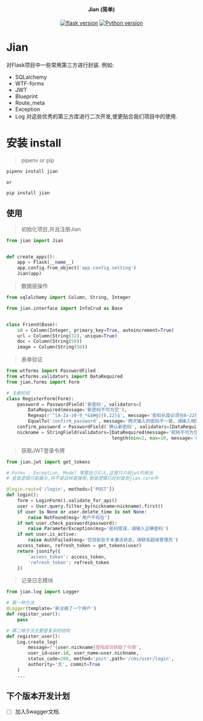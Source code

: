 <h4 align="center">Jian (简单)</h4>

<p align="center">
  <a href="http://flask.pocoo.org/docs/1.0/" rel="nofollow">
  <img src="https://img.shields.io/badge/Flask-1.0.2-green.svg" alt="flask version" data-canonical-src="https://img.shields.io/badge/Flask-1.0.2-green.svg" style="max-width:100%;"></a>
  <a href="https://www.python.org" rel="nofollow"><img src="https://img.shields.io/badge/Python-%3E3.5-yellowgreen.svg" alt="Python version" data-canonical-src="https://img.shields.io/badge/Python-%3E3.5-yellowgreen.svg" style="max-width:100%;"></a>
</p>

# Jian
对Flask项目中一些常用第三方进行封装.
例如:
 - SQLalchemy
 - WTF-forms
 - JWT
 - Blueprint
 - Route_meta
 - Exception
 - Log
对这些优秀的第三方库进行二次开发,使更贴合我们项目中的使用.


# 安装 install

> pipenv or pip

```bash
pipenv install jian
```

`or`

```bash
pip install jian
```

## 使用

> 初始化项目,并且注册Jian

```python
from jian import Jian


def create_apps():
    app = Flask(__name__)
    app.config.from_object('app.config.setting')
    Jian(app)
```

> 数据层操作

```python
from sqlalchemy import Column, String, Integer

from jian.interface import InfoCrud as Base


class Friend(Base):
    id = Column(Integer, primary_key=True, autoincrement=True)
    url = Column(String(32), unique=True)
    doc = Column(String(50))
    image = Column(String(50))
```

> 表单验证
```python
from wtforms import PasswordFiled
from wtforms.validators import DataRequired
from jian.forms import Form

# 注册校验
class RegisterForm(Form):
    password = PasswordField('新密码', validators=[
        DataRequired(message='新密码不可为空'),
        Regexp(r'^[A-Za-z0-9_*&$#@]{6,22}$', message='密码长度必须在6~22位之间，包含字符、数字和 _ '),
        EqualTo('confirm_password', message='两次输入的密码不一致，请输入相同的密码')])
    confirm_password = PasswordField('确认新密码', validators=[DataRequired(message='请确认密码')])
    nickname = StringField(validators=[DataRequired(message='昵称不可为空'),
                                       length(min=2, max=10, message='昵称长度必须在2~10之间')])
```

> 获取JWT登录令牌

```python
from jian.jwt import get_tokens

# Forms , Exception, Model 等要自己引入,这里只介绍jwt的用法
# 登录逻辑只是展示,并不是这样直接用,登录逻辑已经封装到jian.core中

@login.route('/login', methods=['POST'])
def login():
    form = LoginForm().validate_for_api()
    user = User.query.filter_by(nickname=nickname).first()
    if user is None or user.delete_time is not None:
        raise NotFound(msg='用户不存在')
    if not user.check_password(password):
        raise ParameterException(msg='密码错误，请输入正确密码')
    if not user.is_active:
        raise AuthFailed(msg='您目前处于未激活状态，请联系超级管理员')
    access_token, refresh_token = get_tokens(user)
    return jsonify({
        'access_token': access_token,
        'refresh_token': refresh_token
    })
```

> 记录日志模块

```python
from jian.log import Logger

# 第一种方法
@Logger(template='新注册了一个用户')
def register_user():
    pass

# 第二种方法主要是复杂的结构
def register_user():
    Log.create_log(
        message=f'{user.nickname}登陆成功获取了令牌',
        user_id=user.id, user_name=user.nickname,
        status_code=200, method='post',path='/cms/user/login',
        authority='无', commit=True
    )
    ...

```

## 下个版本开发计划

- [ ] 加入Swagger文档.